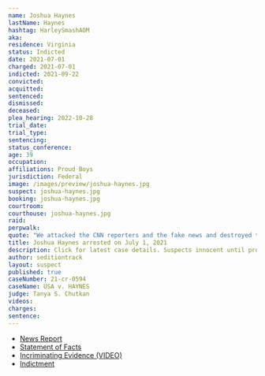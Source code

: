 ```yaml
---
name: Joshua Haynes
lastName: Haynes
hashtag: HarleySmashAOM
aka:
residence: Virginia
status: Indicted
date: 2021-07-01
charged: 2021-07-01
indicted: 2021-09-22
convicted:
acquitted:
sentenced:
dismissed:
deceased:
plea_hearing: 2022-10-28
trial_date:
trial_type:
sentencing:
status_conference:
age: 39
occupation:
affiliations: Proud Boys
jurisdiction: Federal
image: /images/preview/joshua-haynes.jpg
suspect: joshua-haynes.jpg
booking: joshua-haynes.jpg
courtroom:
courthouse: joshua-haynes.jpg
raid:
perpwalk:
quote: "We attacked the CNN reporters and the fake news and destroyed tens of thousands of dollars of their video and television equipment here‘s a picture behind me of the pile we made out of it."
title: Joshua Haynes arrested on July 1, 2021
description: Click for latest case details. Suspects innocent until proven guilty.
author: seditiontrack
layout: suspect
published: true
caseNumber: 21-cr-0594
caseName: USA v. HAYNES
judge: Tanya S. Chutkan
videos:
charges:
sentence:
---
```

- [News Report](https://www.msn.com/en-us/news/crime/covington-man-arrested-charged-in-connection-with-capitol-attacks/ar-AALG1lP)
- [Statement of Facts](https://www.justice.gov/usao-dc/case-multi-defendant/file/1408561/download)
- [Incriminating Evidence (VIDEO)](https://vimeo.com/498179103)
- [Indictment](https://extremism.gwu.edu/sites/g/files/zaxdzs2191/f/Joshua%20Dillon%20Haynes%20Indictment.pdf)

